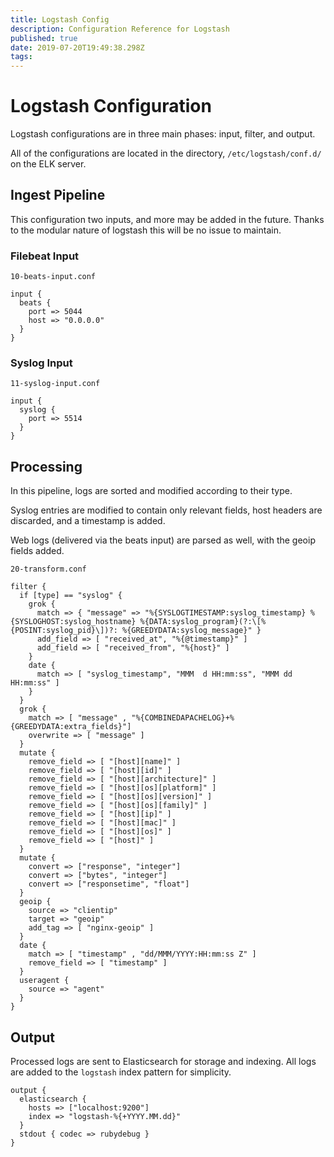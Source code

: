 ```yaml
---
title: Logstash Config
description: Configuration Reference for Logstash
published: true
date: 2019-07-20T19:49:38.298Z
tags: 
---
```


# Logstash Configuration 

Logstash configurations are in three main phases: input, filter, and output. 

All of the configurations are located in the directory, `/etc/logstash/conf.d/` on the ELK server. 

## Ingest Pipeline

This configuration two inputs, and more may be added in the future. Thanks to the modular nature of logstash this will be no issue to maintain. 

### Filebeat Input

`10-beats-input.conf`

```
input {
  beats {
    port => 5044
    host => "0.0.0.0"
  }
}
```

### Syslog Input

`11-syslog-input.conf`

```
input {
  syslog {
    port => 5514
  }
}
```

## Processing

In this pipeline, logs are sorted and modified according to their type. 

Syslog entries are modified to contain only relevant fields, host headers are discarded, and a timestamp is added. 

Web logs (delivered via the beats input) are parsed as well, with the geoip fields added. 

`20-transform.conf`

```
filter {
  if [type] == "syslog" {
    grok {
      match => { "message" => "%{SYSLOGTIMESTAMP:syslog_timestamp} %{SYSLOGHOST:syslog_hostname} %{DATA:syslog_program}(?:\[%{POSINT:syslog_pid}\])?: %{GREEDYDATA:syslog_message}" }
      add_field => [ "received_at", "%{@timestamp}" ]
      add_field => [ "received_from", "%{host}" ]
    }
    date {
      match => [ "syslog_timestamp", "MMM  d HH:mm:ss", "MMM dd HH:mm:ss" ]
    }
  }
  grok {
    match => [ "message" , "%{COMBINEDAPACHELOG}+%{GREEDYDATA:extra_fields}"]
    overwrite => [ "message" ]
  }
  mutate {
    remove_field => [ "[host][name]" ]
    remove_field => [ "[host][id]" ]
    remove_field => [ "[host][architecture]" ]
    remove_field => [ "[host][os][platform]" ]
    remove_field => [ "[host][os][version]" ]
    remove_field => [ "[host][os][family]" ]
    remove_field => [ "[host][ip]" ]
    remove_field => [ "[host][mac]" ]
    remove_field => [ "[host][os]" ]
    remove_field => [ "[host]" ]
  }
  mutate {
    convert => ["response", "integer"]
    convert => ["bytes", "integer"]
    convert => ["responsetime", "float"]
  }
  geoip {
    source => "clientip"
    target => "geoip"
    add_tag => [ "nginx-geoip" ]
  }
  date {
    match => [ "timestamp" , "dd/MMM/YYYY:HH:mm:ss Z" ]
    remove_field => [ "timestamp" ]
  }
  useragent {
    source => "agent"
  }
}
```


## Output

Processed logs are sent to Elasticsearch for storage and indexing. All logs are added to the `logstash` index pattern for simplicity. 

```
output {
  elasticsearch {
    hosts => ["localhost:9200"]
    index => "logstash-%{+YYYY.MM.dd}"
  }
  stdout { codec => rubydebug }
}
```


